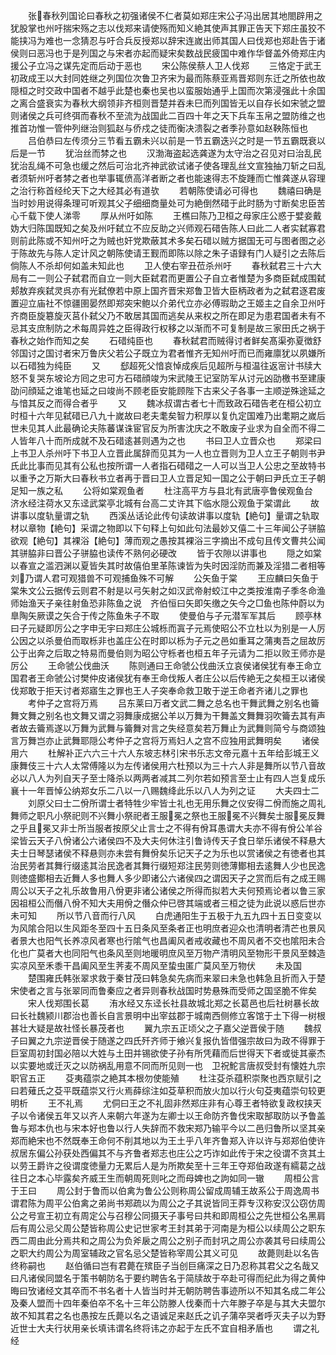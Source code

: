 <!-- { "loadSidebar": true } -->
　　张春秋列国论曰春秋之初强诸侯不仁者莫如郑庄宋公子冯出居其地閤辟用之犹股掌也州吁揣宋殇之志以伐郑来请使殇而知义絶其使声其罪正告天下郑庄虽狡不能挟冯为难也一念猜忍与吁合兵反授郑以辞宋连嵗出师其国人曰伐郑也郑赴告于诸侯则曰恶冯也于是列国之与宋者亦起而疑宋矣数战民疲国中难作华督盖外倚郑庄内援公子立冯之谋先定而后动于恶也
　　宋公陈侯蔡人卫人伐郑
　　三恪定于武王初政成王以大封同姓继之列国位次鲁卫齐宋为最而陈蔡亚焉晋郑则东迁之所依也故隠桓之时交政中国者不越乎此楚也秦也吴也以蛮服始通乎上国而次第浸强此十余国之离合盛衰实为春秋大纲领非齐桓则晋楚并吞未巳而列国皆无以自存长如宋虢之盟则诸侯之兵可终弭而春秋不至流为战国此二百四十年之天下兵车玉帛之盟防维之也推首功惟一管仲列继治则狐赵与侨戍之徒而衡决溃裂之者季孙意如赵鞅陈恒也
　　吕伯恭曰左传须分三节看五霸未兴以前是一节五霸迭兴之时是一节五霸既衰以后是一节
　　犹治丝而棼之也
　　汉渤海盗起选龚遂为太守治之召见对曰治乱民犹治乱绳不可急也缓之然后可治北齐神武欲试诸子使各理乱丝文宣独抽刀斩之曰乱者须斩州吁者棼之者也举事辄偾高洋者断之者也能速得志不旋踵而亡惟龚遂从容理之治行称首经纶天下之大经其必有道欤
　　若朝陈使请必可得也
　　魏禧曰确是当时妙用说得条理可听观其父子细细商量处可为絶倒然碏于此时肠为寸断矣忠臣苦心千载下使人涕零
　　厚从州吁如陈
　　王樵曰陈乃卫桓之母家庄公惑于嬖妾戴妫大归陈国既知之矣及州吁弑立不应反助之兴师观石碏告陈人曰此二人者实弑寡君则前此陈或不知州吁之为贼也奸党欺蔽其术多矣石碏以贼方据国无可与图者图之必于陈故先与陈人定计风之朝陈使请王觐而即陈以除之朱子语録有门人疑引之去陈后倘陈人不杀却何如盖未知此也
　　卫人使右宰丑莅杀州吁
　　春秋弑君三十六大局有二一则公子弑君而自立一则大臣弑君而更置公子自立者惟楚为多商臣弑成围弑郏敖弃疾弑灵呉亦有光弑僚若中原上国齐晋宋郑鲁卫皆大臣柄政者为之弑君逐君废置迎立庙社不惊疆圉晏然即郑突宋鲍以介弟代立亦必傅瑕助之王姬主之自余卫州吁齐商臣旋簒旋灭莒仆弑父乃不敢居其国而逃矣从来权之所在即足为患君国者未有不忌其支庶制防之术每周异姓之臣得政行权移之以渐而不可复制是故三家田氏之祸于春秋之始作而知之矣
　　石碏纯臣也
　　春秋弑君而贼得讨者鲜矣髙渠弥夏徴舒邻国讨之国讨者宋万鲁庆父若公子既立为君者惟齐无知州吁而已而雍廪犹以夙嫌所以石碏独为纯臣
　　又
　　郄超死父愔哀悼成疾后见超所与桓温往返宻计书牍大怒不复哭东坡论方囘之忠可方石碏顔竣为宋武陵王记室防军从讨元凶劭檄书至建康劭问顔延之谁笔也延之曰竣尚不顾老臣安能顾陛下古来父子各事一主顺逆殊途延之与愔其反之而得合者乎
　　又
　　魏冰叔谓古者七十而致政石碏告老在桓公初立时桓十六年见弑碏已八九十嵗故曰老夫耄矣智力积厚以复仇定国难乃出耄期之嵗后世未见其人此最确论夫陈蕃谋诛宦官反为所害沈庆之不敢废子业求为自全而不得二人皆年八十而所成就不及石碏逺甚则遇为之也
　　书曰卫人立晋众也
　　郑梁曰上书卫人杀州吁下书卫人立晋此属辞而见其为一人也立晋则为卫人立王子朝则书尹氏此比事而见其有公私也按所谓一人者指石碏碏之一人可以当卫人公忠之至故特书以重予之万斯大曰春秋书立者再于晋曰卫人立晋足知一国之公于朝曰尹氏立王子朝足知一族之私
　　公将如棠观鱼者
　　杜注高平方与县北有武唐亭鲁侯观鱼台　济水经注荷水又东迳武棠亭北城有台高二丈许其下临水隠公观鱼于棠谓此
　　故讲事以度轨量谓之轨
　　西溪丛话论此传句读故讲事以度轨【絶句】量谓之轨取材以章物【絶句】采谓之物即以下句释上句如此句法最妙又僖二十三年闻公子骈脇欲观【絶句】其裸浴【絶句】薄而观之愚按其裸浴三字摘出不成句且传文曹共公闻其骈脇非曰晋公子骈脇也读传不熟何必硬改
　　皆于农隙以讲事也
　　隠之如棠以春宣之滥泗渊以夏皆失其时故僖伯里革陈谏皆为失时因淫防而兼及淫猎二者相等刘乃谓人君可观猎兽不可观捕鱼殊不可解
　　公矢鱼于棠
　　王应麟曰矢鱼于棠朱文公云据传云则君不射是以弓矢射之如汉武帝射蛟江中之类按淮南子季冬命渔师始渔天子亲往射鱼恐非陈鱼之说　齐伯恒曰矢即矢缴之矢今之□鱼也陈仲蔚以为臯陶矢厥谟之矢合于传之陈鱼朱子不取
　　使曼伯与子元潜军军其后
　　顾亭林曰子元疑即厉公之字申无宇曰郑庄公城栎而寘子元焉使昭公不立杜以为别是一人厉公因之以杀曼伯而取栎非也盖庄公在时即以栎为子元之邑如重耳之蒲夷吾之屈故厉公于出奔之后取之特易而曼伯则为昭公守栎者也桓五年子元请为二拒以败王师亦是厉公
　　王命虢公伐曲沃
　　陈则通曰王命虢公伐曲沃立哀侯诸侯犹有奉王命立国君者王命虢公讨樊仲皮诸侯犹有奉王命伐叛人者庄公以后传絶无之矣桓王以诸侯伐郑敢于拒天讨者郑寤生之罪也王人子突奉命救卫敢于逆王命者齐诸儿之罪也
　　考仲子之宫将万焉
　　吕东莱曰万者文武二舞之总名也干舞武舞之别名也籥舞文舞之别名也文舞又谓之羽舞康成据公羊以万舞为干舞盖文舞舞羽吹籥去其有声者故去籥焉遂以万舞为武舞与籥舞对言之失经意矣若万舞止为武舞则简兮与商颂独言万舞岂亦止武舞耶隠公考仲子之宫将万焉妇人之宫不应独用武舞明矣
　　诸侯用六
　　杜解补正六六三十六人东坡志林引宋书乐志文帝元嘉十五年给彭城王义康舞伎三十六人太常傅隆以为左传诸侯用六杜预以为三十六人非是舞所以节八音故必以八人为列自天子至士降杀以两两者减其二列尔若如预言至士止有四人岂复成乐襄十一年晋悼公纳郑女乐二八以一八赐魏绛此乐以八人为列之证
　　大夫四士二
　　刘原父曰士二佾所谓士者特牲少牢皆士礼也无用乐舞之仪安得二佾而施之周礼舞师之职凡小祭祀则不兴舞小祭祀者王服冕之祭也王服冕不兴舞矣士服冕反舞之乎且冕又非士所当服者按原父止言士之不得有佾耳愚谓大夫亦不得有佾公羊谷梁皆云天子八佾诸公六诸侯四不及大夫何休注引鲁诗传天子食日举乐诸侯不释悬大夫士日琴瑟诸侯不释悬则亦未尝有舞佾矣乐记天子之为乐也以赏诸侯之有徳者也其治民劳者其舞行缀逺其治民逸者其舞行缀短郑注民劳则徳薄鄼相去逺舞人少也民逸则徳盛鄼相去近舞人多也舞人多少即诸公六诸侯四之谓因天子之赏而后有之成王赐周公以天子之礼乐故鲁用八佾更非诸公诸侯之所得而拟若大夫何预焉论者以鲁三家因祖桓公而僭八佾不知大夫用佾之僭众仲已啓其端或者三桓之徒为此说以惑后世亦未可知
　　所以节八音而行八风
　　白虎通阳生于五极于九五九四十五日变变以为风隂合阳以生风距冬至四十五日条风至条者正也明庶者迎众也清明者清芒也景风者景大也阳气长养凉风者寒也行隂气也昌阖风者戒收藏也不周风者不交也隂阳未合化也广莫者大也同阳气也条风至则地暖明庶风至万物产清明风至物形干景风至棘造实凉风至禾黍干昌阖风至生荠麦不周风至蛰虫匿广莫风至万物伏
　　未及国
　　楚围雍氏韩张翠求救于秦甘茂曰韩急矣先病而来翠曰未急也韩急且折而入于楚宋使者之言与张翠同而鲁秦应之者异则春秋战国时势悬殊而受师之国坚脆不侔矣
　　宋人伐郑围长葛
　　洧水经又东迳长社县故城北郑之长葛邑也后社树暴长故曰长社魏颍川郡治也善长自言景明中出宰兹郡于城南西侧修立客馆于土下得一树根甚壮大疑是故社怪长暴茂者也
　　翼九宗五正顷父之子嘉父逆晋侯于随
　　魏叔子曰翼之九宗逆晋侯于随遂之四氏歼齐师于飨兴复报仇皆借强宗故曰为政不得罪于巨室周初封国必陪以大姓与土田并锡欲使子孙有所凭藉而后世得天下者或徙其豪杰以实要地或迁灭之以防祸乱用意不同而所见则一也　卫祝鮀言唐叔受封有懐姓九宗职官五正
　　芟夷蕴崇之絶其本根勿使能殖
　　杜注芟杀蕴积崇聚也西京赋引之曰若薙氏之芟平既蕴崇又行火焉薛综注如芟草积而放火加以行火句芟夷蕴崇句较更明析
　　王不礼焉
　　尤侗曰王之不礼固非然郑庄非有心尊王者特欲复政权挟天子以令诸侯五年又以齐人来朝六年遂为左卿士以王命防齐鲁伐宋取郜取防以予鲁盖鲁与郑本仇也与宋本好也鲁以行人失辞而不救宋郑乃输平今以二邑归鲁所以坚其亲郑而絶宋也不然既奉王命何不削其地以为王土乎八年齐鲁郑入许以许与郑郑伯使许叔居东偏公孙获处西偏其不与齐鲁者郑志也庄公之巧诈如此传于宋之役谓不贪其土以劳王爵许之役谓度徳量力无累后人是为所欺矣至十三年王夺郑伯政遂有繻葛之战往日之本心毕露矣齐威王生而朝周死则叱之而母婢也之訽如同一辙
　　周桓公言于王曰
　　周公封于鲁而以伯禽为鲁公公则称周公留成周辅王故系公于周逸周书谓君陈为周平公伯禽之弟尚书郑疏以为周公之子其说皆同王莽专汉称安汉公窃仿周公之号宣王初立有周定公与召穆公同摄天子事号曰共和即周桓公之先世桓公名黑肩后有周公忌父周公楚皆称周公史记世家考王封其弟于河南是为桓公以续周公之职东西二周由此分焉共和之周公为负斧扆之周公之别子而封巩之周公亦袭其号曰续周公之职大约周公为周室辅政之官名忌父楚皆称宰周公其义可见
　　故薨则赴以名告终称嗣也
　　赵伯循曰岂有君薨在殡臣子当创巨痛深之日乃忍称其君父之名哉又曰凡诸侯同盟名于策书朝防名于要约聘告名于简牍故于卒赴可得而纪此为得之黄仲晦曰攷诸经文其卒而不书名者十人皆当时并无朝防聘告事迹所以不知其名成二年公及秦人盟而十四年秦伯卒不名十三年公防滕人伐秦而十六年滕子卒是与其大夫盟尔故不知其君之名也愚按左氏薨以名之语诚足来赵氏之讥子蒲卒哭者呼灭夫子以为野近世士大夫行状用亲长填讳谓名终将讳之亦起于左氏不宜自相矛盾也
　　谓之礼经
